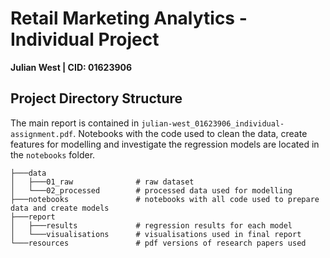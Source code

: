 # Retail Marketing Analytics - Individual Project

**Julian West | CID: 01623906**

## Project Directory Structure

The main report is contained in `julian-west_01623906_individual-assignment.pdf`. Notebooks with the code used to clean the data, create features for modelling and investigate the regression models are located in the `notebooks` folder.

```
├───data
│   ├───01_raw              # raw dataset
│   └───02_processed        # processed data used for modelling
├───notebooks               # notebooks with all code used to prepare data and create models
├───report
│   ├───results             # regression results for each model
│   └───visualisations      # visualisations used in final report
└───resources               # pdf versions of research papers used
```

